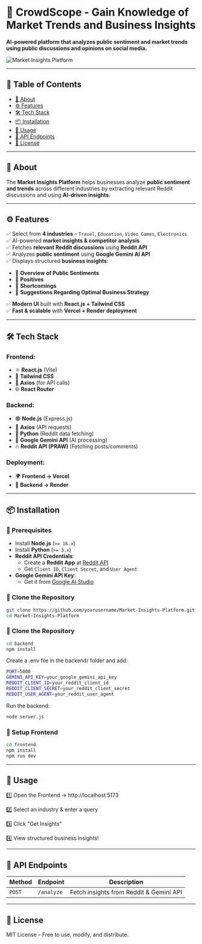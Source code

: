 # 🚀 CrowdScope - Gain Knowledge of Market Trends and Business Insights
**AI-powered platform that analyzes public sentiment and market trends using public discussions and opinions on social media.**

![Market Insights Platform](https://your-image-url)

---

## 📖 Table of Contents
- [📌 About](#about)
- [⚙️ Features](#features)
- [🛠️ Tech Stack](#tech-stack)
- [📦 Installation](#installation)
- [🔧 Usage](#usage)
- [📌 API Endpoints](#api-endpoints)
- [📄 License](#license)

---

## 📌 About
The **Market Insights Platform** helps businesses analyze **public sentiment and trends** across different industries by extracting relevant Reddit discussions and using **AI-driven insights**.

---

## ⚙️ Features
✅ Select from **4 industries** – `Travel`, `Education`, `Video Games`, `Electronics`  
✅ AI-powered **market insights & competitor analysis**  
✅ Fetches **relevant Reddit discussions** using **Reddit API**  
✅ Analyzes **public sentiment** using **Google Gemini AI API**  
✅ Displays structured **business insights**:
   - 🔹 **Overview of Public Sentiments**
   - 🔹 **Positives**
   - 🔹 **Shortcomings**
   - 🔹 **Suggestions Regarding Optimal Business Strategy**

✅ **Modern UI** built with **React.js + Tailwind CSS**  
✅ **Fast & scalable** with **Vercel + Render deployment**

---

## 🛠️ Tech Stack
### **Frontend:**
- ⚛️ **React.js** (Vite)
- 🎨 **Tailwind CSS**
- 🔗 **Axios** (for API calls)
- 🌐 **React Router**

### **Backend:**
- 🟢 **Node.js** (Express.js)
- 🔗 **Axios** (API requests)
- 🐍 **Python** (Reddit data fetching)
- 🔧 **Google Gemini API** (AI processing)
- 🔥 **Reddit API (PRAW)** (Fetching posts/comments)

### **Deployment:**
- 🌍 **Frontend → Vercel**
- 🔄 **Backend → Render**

---

## 📦 Installation
### 🔹 Prerequisites
- Install **Node.js** (`>= 16.x`)
- Install **Python** (`>= 3.x`)
- **Reddit API Credentials**:
  - Create a **Reddit App** at [Reddit API](https://www.reddit.com/prefs/apps)
  - Get `Client ID`, `Client Secret`, and `User Agent`
- **Google Gemini API Key**:
  - Get it from [Google AI Studio](https://aistudio.google.com/)

### 🔹 Clone the Repository
```sh
git clone https://github.com/yourusername/Market-Insights-Platform.git
cd Market-Insights-Platform
```

### 🔹 Clone the Repository
```sh
cd backend
npm install
```
Create a .env file in the backend/ folder and add:
```sh
PORT=5000
GEMINI_API_KEY=your_google_gemini_api_key
REDDIT_CLIENT_ID=your_reddit_client_id
REDDIT_CLIENT_SECRET=your_reddit_client_secret
REDDIT_USER_AGENT=your_reddit_user_agent
```
Run the backend:
```sh
node server.js
```

### 🔹 Setup Frontend
```sh
cd frontend
npm install
npm run dev
```
---

## 🔧 Usage

1️⃣ Open the Frontend → http://localhost:5173

2️⃣ Select an industry & enter a query

3️⃣ Click "Get Insights"

4️⃣ View structured business insights!

---

## 📌 API Endpoints
| **Method** | **Endpoint** | **Description** |
|------------|-------------|----------------|
| `POST` | `/analyze` | Fetch insights from Reddit & Gemini API |

---

## 📄 License

MIT License – Free to use, modify, and distribute.

